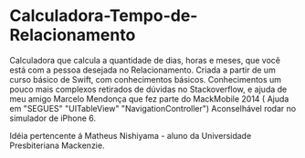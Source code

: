 # Calculadora-Tempo-de-Relacionamento
Calculadora que calcula a quantidade de dias, horas e meses, que você está com a pessoa desejada no Relacionamento.
Criada a partir de um curso básico de Swift, com conhecimentos básicos. Conhecimentos um pouco mais complexos retirados de dúvidas
no Stackoverflow, e ajuda de meu amigo Marcelo Mendonça que fez parte do MackMobile 2014 ( Ajuda em "SEGUES" "UITableView" "NavigationController")
Aconselhável rodar no simulador de iPhone 6.

Idéia pertencente á Matheus Nishiyama - aluno da Universidade Presbiteriana Mackenzie.
